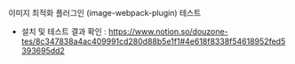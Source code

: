 이미지 최적화 플러그인 (image-webpack-plugin) 테스트

- 설치 및 테스트 결과 확인 : https://www.notion.so/douzone-tes/8c347838a4ac409991cd280d88b5e1f1#4e618f8338f54618952fed5393695dd2